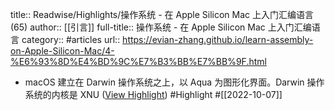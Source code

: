 title:: Readwise/Highlights/操作系统 - 在 Apple Silicon Mac 上入门汇编语言 (65)
author:: [[引言]]
full-title:: 操作系统 - 在 Apple Silicon Mac 上入门汇编语言
category:: #articles
url:: https://evian-zhang.github.io/learn-assembly-on-Apple-Silicon-Mac/4-%E6%93%8D%E4%BD%9C%E7%B3%BB%E7%BB%9F.html

- macOS 建立在 Darwin 操作系统之上，以 Aqua 为图形化界面。Darwin 操作系统的内核是 XNU ([View Highlight](https://read.readwise.io/read/01geqcrgzz70kr64e2appak48s)) #Highlight #[[2022-10-07]]